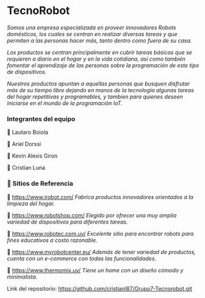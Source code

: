 # TecnoRobot 

_Somos una empresa especializada en proveer innovadores Robots domésticos, los cuales se centran en realizar diversas tareas y que permiten a las personas hacer más, tanto dentro como fuera de su casa._

_Los productos se centran principalmente en cubrir tareas básicas que se requieren a diario en el hogar y en la vida cotidiana, asi como también fomentar el aprendizaje de las personas sobre la programación de este tipo de dispositivos._

_Nuestros productos apuntan a aquellas personas que busquen disfrutar más de su tiempo libre dejando en manos de la tecnología algunas tareas del hogar repetitivas y programables, y tambien para quienes deseen iniciarse en el mundo de la programación IoT._

### Integrantes del equipo

🤖 Lautaro Boiola

🤖 Ariel Dorssi

🤖 Kevin Alexis Giron

🤖 Cristian Luna


### 📰 Sitios de Referencia

🔗 https://www.irobot.com/
 _Fabrica productos innovadores orientados a la limpieza del hogar._


🔗 https://www.robotshop.com/
_Elegido por ofrecer una muy amplia variedad de dispositivos para diferentes tareas._


🔗 https://www.robotec.com.uy/
_Excelente sitio para encontrar robots para fines educativos a costo razonable._

🔗 https://www.myrobotcenter.eu/
_Además de tener variedad de productos, cuenta con un e-commerce con todas las funcionalidades._


🔗 https://www.thermomix.uy/ 
_Tiene un home con un diseño cómodo y minimalista._


Link del repositorio: https://github.com/cristianl87/Grupo7-Tecnorobot.git